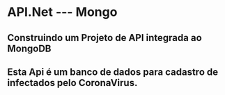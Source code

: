 # API.Net --- Mongo
## Construindo um Projeto  de API integrada ao MongoDB
## Esta Api é um banco de dados  para cadastro de  infectados pelo CoronaVirus.
